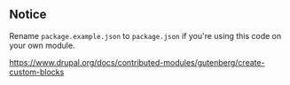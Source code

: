 Notice
--

Rename `package.example.json` to `package.json` if you're using this code on your own module.

https://www.drupal.org/docs/contributed-modules/gutenberg/create-custom-blocks